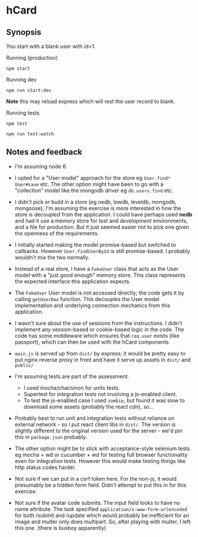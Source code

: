 # hCard

## Synopsis

You start with a blank user with id=1.

Running (production)

    npm start

Running dev

    npm run start:dev

**Note** this may reload express which will rest the user record to blank.

Running tests

    npm test

    npm run test:watch

## Notes and feedback

* I'm assuming node 6.

* I opted for a "User model" approach for the store eg `User.find*`
  `User#save` etc. The other option might have been to go with a
  "collection" model like the mongodb driver eg `db.users.find` etc.

* I didn't pick or build in a store (eg nedb, lowdb, leveldb, mongodb,
  mongoose); I'm assuming the exercise is more interested in how the
  store is decoupled from the application.
  I could have perhaps used **nedb** and had it use a memory
  store for *test* and *development* environments, and a file
  for production.  But it just seemed easier not to pick one
  given the openness of the requirements.

* I initially started making the model promise-based but switched
  to callbacks.  However `User.findUserById` is still promise-based.
  I probably wouldn't mix the two normally.

* Instead of a real store, I have a `FakeUser` class that acts as the
  User model with a "just good enough" memory store.  This class
  represents the expected interface this application expects.
* The `FakeUser` User model is not accessed directly; the code gets it by
  calling `getUserDao` function. This decouples the User model
  implementation and underlying connection mechanics from this
  application.

* I wasn't sure about the use of sessions from the instructions.
  I didn't implement any session-based or cookie-based logic in the code.
  The code has some middleware which ensures that `req.user` exists
  (like passport), which can then be used with the hCard components.

* `main.js` is served up from `dist/` by express; it would be pretty easy
  to put nginx reverse proxy in front and have it serve up
  assets in `dist/` and `public/`

* I'm assuming tests are part of the assessment.
  * I used mocha/chai/sinon for units tests.
  * Supertest for integration tests not involving a js-enabled client.
  * To test the js-enabled case I used `zombie`, but found it was
    slow to download some assets (probably the react cdn), so...
*   Probably best to run unit and integration tests without reliance
    on external network - so I put react client libs in `dist/`.
    The version is slightly different to the original version used
    for the server - we'd pin this in `package.json` probably.
  * The other option might be to stick with acceptance-style selenium tests eg
    mocha + wd or cucumber + wd for testing full browser
    functionality even for integration tests.
    However this would make testing things like http status codes harder.

* Not sure if we can put in a csrf token here.
  For the non-js, it would presumably be a hidden form field.
  Didn't attempt to put this in for this exercise.

* Not sure if the avatar code submits.
  The input field looks to have no name attribute.
  The task specified `application/x-www-form-urlencoded` for both /submit
  and /update which would probably be inefficient for an image
  and multer only does multipart.
  So, after playing with multer, I left this one.
  (there is busboy apparently)
